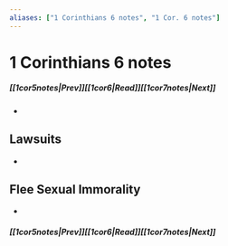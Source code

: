 ```yaml
---
aliases: ["1 Corinthians 6 notes", "1 Cor. 6 notes"]
---
```

# 1 Corinthians 6 notes
##### <span class=arrow-left></span>[[1cor5notes|Prev]]<span class=navigation-separator></span>[[1cor6|Read]]<span class=navigation-separator></span>[[1cor7notes|Next]]<span class=arrow-right></span>
- 
## Lawsuits
- 
## Flee Sexual Immorality
- 
##### <span class=arrow-left></span>[[1cor5notes|Prev]]<span class=navigation-separator></span>[[1cor6|Read]]<span class=navigation-separator></span>[[1cor7notes|Next]]<span class=arrow-right></span>